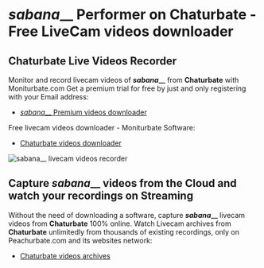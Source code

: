 # _sabana___ Performer on Chaturbate - Free LiveCam videos downloader

## Chaturbate Live Videos Recorder

Monitor and record livecam videos of **_sabana___** from **Chaturbate** with Moniturbate.com
Get a premium trial for free by just and only registering with your Email address:
* [_sabana___ Premium videos downloader](https://moniturbate.com/request-demo-licence-key.html)

Free livecam videos downloader - Moniturbate Software:
* [Chaturbate videos downloader](https://moniturbate.com/moniturbate-download-software.html)

![_sabana___ livecam videos recorder](https://peachurnet.com/templates/moniturbate-software.png)


## Capture _sabana___ videos from the Cloud and watch your recordings on Streaming

Without the need of downloading a software, capture **_sabana___** livecam videos from **Chaturbate** 100% online.
Watch Livecam archives from **Chaturbate** unlimitedly from thousands of existing recordings, only on Peachurbate.com and its websites network:
* [Chaturbate videos archives](https://peachurnet.com/)